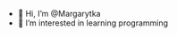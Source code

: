 - 👋 Hi, I’m @Margarytka
- 👀 I’m interested in learning programming

<!---
Margarytka/Margarytka is a ✨ special ✨ repository because its `README.md` (this file) appears on your GitHub profile.
You can click the Preview link to take a look at your changes.
--->
